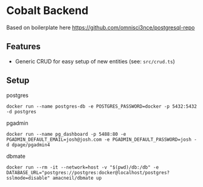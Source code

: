 # Cobalt Backend

Based on boilerplate here https://github.com/omnisci3nce/postgresql-repo

## Features

- Generic CRUD for easy setup of new entities (see: `src/crud.ts`)

## Setup

postgres

`docker run --name postgres-db -e POSTGRES_PASSWORD=docker -p 5432:5432 -d postgres`

pgadmin

`docker run --name pg_dashboard -p 5488:80 -e PGADMIN_DEFAULT_EMAIL=josh@josh.com -e PGADMIN_DEFAULT_PASSWORD=josh -d dpage/pgadmin4`

dbmate

`docker run --rm -it --network=host -v "$(pwd)/db:/db" -e DATABASE_URL="postgres://postgres:docker@localhost/postgres?sslmode=disable" amacneil/dbmate up`